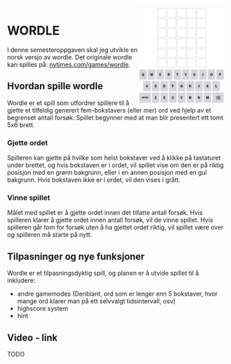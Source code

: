 <img align="right" width=200 src="images/wordle_example.png">

# WORDLE
I denne semesteroppgaven skal jeg utvikle en norsk versjo av wordle. Det originale wordle kan spilles på: [nytimes.com/games/wordle](https://www.nytimes.com/games/wordle/index.html). 


## Hvordan spille wordle
Wordle er et spill som utfordrer spillere til å gjette et tilfeldig generert fem-bokstavers (eller mer) ord ved hjelp av et begrenset antall forsøk. Spillet begynner med at man blir presentert ett tomt 5x6 brett. 

### Gjette ordet
Spilleren kan gjette på hvilke som helst bokstaver ved å klikke på tastaturet under brettet, og hvis bokstaven er i ordet, vil spillet vise om den er på riktig posisjon med en grønn bakgrunn, eller i en annen posisjon med en gul bakgrunn. Hvis bokstaven ikke er i ordet, vil den vises i grått. 

### Vinne spillet
Målet med spillet er å gjette ordet innen det tillatte antall forsøk. Hvis spilleren klarer å gjette ordet innen antall forsøk, vil de vinne spillet. Hvis spilleren går tom for forsøk uten å ha gjettet ordet riktig, vil spillet være over og spilleren må starte på nytt.


## Tilpasninger og nye funksjoner
Wordle er et tilpasningsdyktig spill, og planen er å utvide spillet til å inkludere:
- andre gamemodes (Deriblant, ord som er lenger enn 5 bokstaver, hvor mange ord klarer man på ett selvvalgt tidsintervall, osv)
- highscore system
- hint

## Video - link
TODO